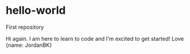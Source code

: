 # hello-world
First repository

Hi again. I am here to learn to code and I'm excited to get started!
Love {name: JordanBK}
